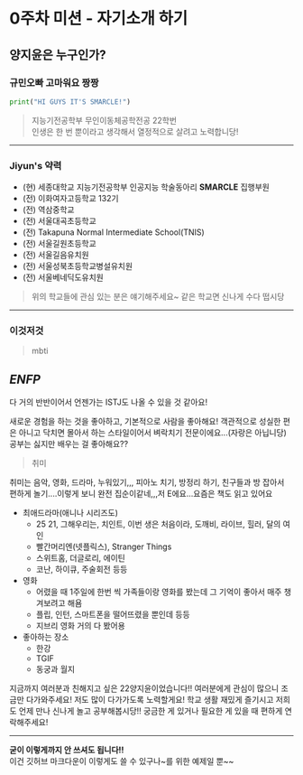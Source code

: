 # 0주차 미션 - 자기소개 하기
## 양지윤은 누구인가?
### 규민오빠 고마워요 짱짱
```python
print("HI GUYS IT'S SMARCLE!")
```

> 지능기전공학부 무인이동체공학전공 22학번\
> 인생은 한 번 뿐이라고 생각해서 열정적으로 살려고 노력합니당!

---
### Jiyun's 약력
- (현) 세종대학교 지능기전공학부 인공지능 학술동아리 __SMARCLE__ 집행부원
- (전) 이화여자고등학교 132기
- (전) 역삼중학교
- (전) 서울대곡초등학교
- (전) Takapuna Normal Intermediate School(TNIS)
- (전) 서울길원초등학교
- (전) 서울길음유치원
- (전) 서울성북초등학교병설유치원
- (전) 서울베네딕도유치원
> 위의 학교들에 관심 있는 분은 얘기해주세요~ 같은 학교면 신나게 수다 떱시당

---
### 이것저것
> mbti

__*ENFP*__
---
다 거의 반반이어서 언젠가는 ISTJ도 나올 수 있을 것 같아요!


새로운 경험을 하는 것을 좋아하고, 기본적으로 사람을 좋아해요! 객관적으로 성실한 편은 아니고 닥치면 몰아서 하는 스타일이어서 벼락치기 전문이에요...(자랑은 아닙니당) 공부는 싫지만 배우는 걸 좋아해요??

> 취미

취미는 음악, 영화, 드라마, 누워있기,,, 피아노 치기, 방정리 하기, 친구들과 방 잡아서 편하게 놀기....이렇게 보니 완전 집순이같네,,,저 E에요...요즘은 책도 읽고 있어요
- 최애드라마(애니나 시리즈도)
  - 25 21, 그해우리는, 치인트, 이번 생은 처음이라, 도깨비, 라이브, 힐러, 달의 여인
  - 빨간머리엔(넷플릭스), Stranger Things
  - 스위트홈, 더글로리, 에이틴 
  - 코난, 하이큐, 주술회전 등등
- 영화
  - 어렸을 때 1주일에 한번 씩 가족들이랑 영화를 봤는데 그 기억이 좋아서 매주 챙겨보려고 해욤
  -  플립, 인턴, 스마트폰을 떨어뜨렸을 뿐인데 등등
  -  지브리 영화 거의 다 봤어용
- 좋아하는 장소
  - 한강
  - TGIF
  - 동궁과 월지

지금까지 여러분과 친해지고 싶은 22양지윤이었습니다!! 여러분에게 관심이 많으니 조금만 다가와주세요! 저도 많이 다가가도록 노력할게요! 학교 생활 재밌게 즐기시고 저희도 언제 만나 신나게 놀고 공부해봅시당!! 궁금한 게 있거나 필요한 게 있을 때 편하게 연락해주세요!

---
__굳이 이렇게까지 안 쓰셔도 됩니다!!__\
이건 깃허브 마크다운이 이렇게도 쓸 수 있구나~를 위한 예제일 뿐~~
